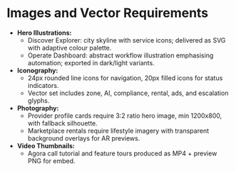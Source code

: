 # Images and Vector Requirements

- **Hero Illustrations:**
  - Discover Explorer: city skyline with service icons; delivered as SVG with adaptive colour palette.
  - Operate Dashboard: abstract workflow illustration emphasising automation; exported in dark/light variants.
- **Iconography:**
  - 24px rounded line icons for navigation, 20px filled icons for status indicators.
  - Vector set includes zone, AI, compliance, rental, ads, and escalation glyphs.
- **Photography:**
  - Provider profile cards require 3:2 ratio hero image, min 1200x800, with fallback silhouette.
  - Marketplace rentals require lifestyle imagery with transparent background overlays for AR previews.
- **Video Thumbnails:**
  - Agora call tutorial and feature tours produced as MP4 + preview PNG for embed.
